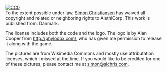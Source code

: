 <p xmlns:dct="http://purl.org/dc/terms/" xmlns:vcard="http://www.w3.org/2001/vcard-rdf/3.0#">
  <a rel="license"
     href="http://creativecommons.org/publicdomain/zero/1.0/">
    <img src="http://i.creativecommons.org/p/zero/1.0/88x31.png" style="border-style: none;" alt="CC0" />
  </a>
  <br />
  To the extent possible under law,
  <a rel="dct:publisher"
     href="http://www.sichris.com/Games/AlethiCorp">
    <span property="dct:title">Simon Christiansen</span></a>
  has waived all copyright and related or neighboring rights to
  <span property="dct:title">AlethiCorp</span>.
This work is published from:
<span property="vcard:Country" datatype="dct:ISO3166"
      content="DK" about="https://github.com/SimonChris/AlethiCorp">
  Danmark</span>.
</p>

The license includes both the code and the logo. The logo is by Alan Cooper from http://phylodox.com/, who has given me permission to release it along with the game.

The pictures are from Wikimedia Commons and mostly use attributation licenses, which I missed at the time. If you would like to be credited for one of these pictures, please contact me at simon@sichris.com.
